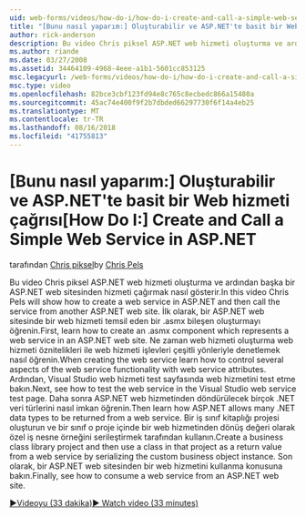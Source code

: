 ```yaml
---
uid: web-forms/videos/how-do-i/how-do-i-create-and-call-a-simple-web-service-in-aspnet
title: "[Bunu nasıl yaparım:] Oluşturabilir ve ASP.NET'te basit bir Web hizmeti çağrısı | Microsoft Docs"
author: rick-anderson
description: Bu video Chris piksel ASP.NET web hizmeti oluşturma ve ardından başka bir ASP.NET web sitesinden hizmeti çağırmak nasıl gösterir. İlk olarak, oluşturma konusunda bilgi edinin...
ms.author: riande
ms.date: 03/27/2008
ms.assetid: 34464109-4968-4eee-a1b1-5601cc853125
msc.legacyurl: /web-forms/videos/how-do-i/how-do-i-create-and-call-a-simple-web-service-in-aspnet
msc.type: video
ms.openlocfilehash: 82bce3cbf123fd94e8c765c8ecbedc866a15480a
ms.sourcegitcommit: 45ac74e400f9f2b7dbded66297730f6f14a4eb25
ms.translationtype: MT
ms.contentlocale: tr-TR
ms.lasthandoff: 08/16/2018
ms.locfileid: "41755813"
---
```

<a name="how-do-i-create-and-call-a-simple-web-service-in-aspnet"></a><span data-ttu-id="8f703-104">[Bunu nasıl yaparım:] Oluşturabilir ve ASP.NET'te basit bir Web hizmeti çağrısı</span><span class="sxs-lookup"><span data-stu-id="8f703-104">[How Do I:] Create and Call a Simple Web Service in ASP.NET</span></span>
====================
<span data-ttu-id="8f703-105">tarafından [Chris piksel](https://twitter.com/chrispels)</span><span class="sxs-lookup"><span data-stu-id="8f703-105">by [Chris Pels](https://twitter.com/chrispels)</span></span>

<span data-ttu-id="8f703-106">Bu video Chris piksel ASP.NET web hizmeti oluşturma ve ardından başka bir ASP.NET web sitesinden hizmeti çağırmak nasıl gösterir.</span><span class="sxs-lookup"><span data-stu-id="8f703-106">In this video Chris Pels will show how to create a web service in ASP.NET and then call the service from another ASP.NET web site.</span></span> <span data-ttu-id="8f703-107">İlk olarak, bir ASP.NET web sitesinde bir web hizmeti temsil eden bir .asmx bileşen oluşturmayı öğrenin.</span><span class="sxs-lookup"><span data-stu-id="8f703-107">First, learn how to create an .asmx component which represents a web service in an ASP.NET web site.</span></span> <span data-ttu-id="8f703-108">Ne zaman web hizmeti oluşturma web hizmeti öznitelikleri ile web hizmeti işlevleri çeşitli yönleriyle denetlemek nasıl öğrenin.</span><span class="sxs-lookup"><span data-stu-id="8f703-108">When creating the web service learn how to control several aspects of the web service functionality with web service attributes.</span></span> <span data-ttu-id="8f703-109">Ardından, Visual Studio web hizmeti test sayfasında web hizmetini test etme bakın.</span><span class="sxs-lookup"><span data-stu-id="8f703-109">Next, see how to test the web service in the Visual Studio web service test page.</span></span> <span data-ttu-id="8f703-110">Daha sonra ASP.NET web hizmetinden döndürülecek birçok .NET veri türlerini nasıl imkan öğrenin.</span><span class="sxs-lookup"><span data-stu-id="8f703-110">Then learn how ASP.NET allows many .NET data types to be returned from a web service.</span></span> <span data-ttu-id="8f703-111">Bir iş sınıf kitaplığı projesi oluşturun ve bir sınıf o proje içinde bir web hizmetinden dönüş değeri olarak özel iş nesne örneğini serileştirmek tarafından kullanın.</span><span class="sxs-lookup"><span data-stu-id="8f703-111">Create a business class library project and then use a class in that project as a return value from a web service by serializing the custom business object instance.</span></span> <span data-ttu-id="8f703-112">Son olarak, bir ASP.NET web sitesinden bir web hizmetini kullanma konusuna bakın.</span><span class="sxs-lookup"><span data-stu-id="8f703-112">Finally, see how to consume a web service from an ASP.NET web site.</span></span>

[<span data-ttu-id="8f703-113">&#9654;Videoyu (33 dakika)</span><span class="sxs-lookup"><span data-stu-id="8f703-113">&#9654; Watch video (33 minutes)</span></span>](https://channel9.msdn.com/Blogs/ASP-NET-Site-Videos/how-do-i-create-and-call-a-simple-web-service-in-aspnet)
